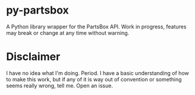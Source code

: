 # py-partsbox
A Python library wrapper for the PartsBox API. Work in progress, features may break or change at any time without warning. 


# Disclaimer
I have no idea what I'm doing. Period. I have a basic understanding of how to make this work, but if any of it is way out of convention or something seems really wrong, tell me. Open an issue. 


